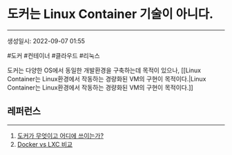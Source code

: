 # 도커는 Linux Container 기술이 아니다.
---
생성일시: 2022-09-07 01:55

#도커 #컨테이너 #클라우드 #리눅스

도커는 다양한 OS에서 동일한 개발환경을 구축하는데 목적이 있으나, [[Linux Container는 Linux환경에서 작동하는 경량화된 VM의 구현이 목적이다.|Linux Container는 Linux환경에서 작동하는 경량화된 VM의 구현이 목적이다.]] 

## 레퍼런스
---
1.  [도커가 무엇이고 어디에 쓰이는가?](https://www.ctl.io/developers/blog/post/what-is-docker-and-when-to-use-it/) 
2.  [Docker vs LXC 비교](http://wiki.rockplace.co.kr/pages/viewpage.action?pageId=3868344) 
